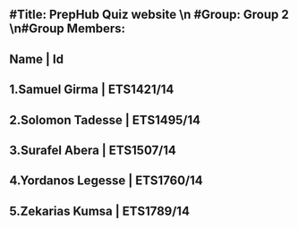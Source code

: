 #Title: PrepHub Quiz website \n
#Group: Group 2 
\n#Group Members:
------------------------------------------------------------------------------------------------------ 
Name                                         |  Id 
------------------------------------------------------------------------------------------------------ 
1.Samuel Girma                               |  ETS1421/14                        
------------------------------------------------------------------------------------------------------ 
2.Solomon Tadesse                            |  ETS1495/14  
-----------------------------------------------------------------------------------------------------
3.Surafel Abera                              |  ETS1507/14  
------------------------------------------------------------------------------------------------------ 
4.Yordanos Legesse                           |  ETS1760/14  
-----------------------------------------------------------------------------------------------------
5.Zekarias Kumsa                             |  ETS1789/14  
-----------------------------------------------------------------------------------------------------
